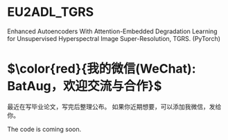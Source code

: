 # EU2ADL_TGRS
Enhanced Autoencoders With Attention-Embedded Degradation Learning for Unsupervised Hyperspectral Image Super-Resolution, TGRS. (PyTorch)

# $\color{red}{我的微信(WeChat): BatAug，欢迎交流与合作}$

最近在写毕业论文，写完后整理公布。
如果你近期想要，可以添加我微信，发给你。

The code is coming soon.
